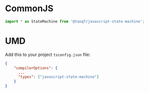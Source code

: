 # CommonJS
```ts
import * as StateMachine from '@taoqf/javascript-state-machine';
```

# UMD
Add this to your project `tsconfig.json` file:

```json
{
    "compilerOptions": {
      ...
      "types": ["javascript-state-machine"]
    }
}
```
